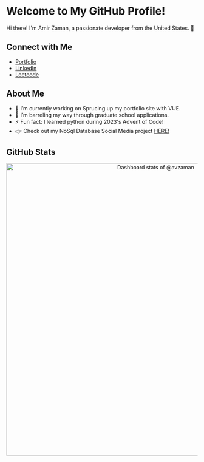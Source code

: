 # Welcome to My GitHub Profile!

Hi there! I'm Amir Zaman, a passionate developer from the United States. 👋

## Connect with Me

- [Portfolio](https://avzaman.netlify.app/)
- [LinkedIn](https://www.linkedin.com/in/avzaman/)
- [Leetcode](https://leetcode.com/avzaman/)

## About Me

- 🔭 I’m currently working on Sprucing up my portfolio site with VUE.
- 🌱 I’m barreling my way through graduate school applications.
- ⚡ Fun fact: I learned python during 2023's Advent of Code!
- 👉 Check out my NoSql Database Social Media project [HERE!]([https://obi.kean.edu/~zamanam@kean.edu/CPS3740/](https://d1cr06rwgaygko.cloudfront.net/AvzamanSocial/social-feed.php))

## GitHub Stats
<!-- Copy-paste in your Readme.md file -->
<a href="https://next.ossinsight.io/widgets/official/compose-user-dashboard-stats?user_id=107433933" target="_blank" style="display: block" align="center">
  <picture>
    <source media="(prefers-color-scheme: dark)" srcset="https://next.ossinsight.io/widgets/official/compose-user-dashboard-stats/thumbnail.png?user_id=107433933&image_size=auto&color_scheme=dark" width="771" height="auto">
    <img alt="Dashboard stats of @avzaman" src="https://next.ossinsight.io/widgets/official/compose-user-dashboard-stats/thumbnail.png?user_id=107433933&image_size=auto&color_scheme=light" width="771" height="auto">
  </picture>
</a>
<!-- Made with [OSS Insight](https://ossinsight.io/) -->
<!--
**avzaman/avzaman** is a ✨ _special_ ✨ repository because its `README.md` (this file) appears on your GitHub profile.
